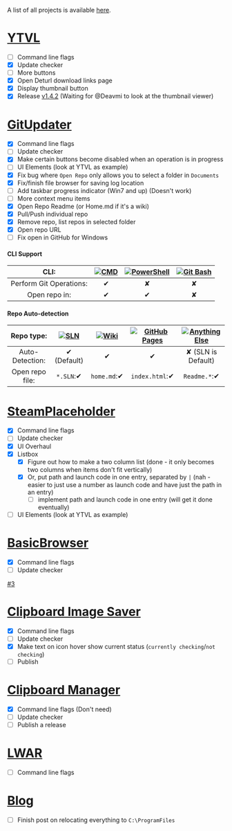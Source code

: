 A list of all projects is available [here](http://walkman100.github.io/Walkman/HTML/Projects.html).
# [YTVL](https://github.com/Walkman100/YTVL)
- [ ] Command line flags
- [x] Update checker
- [ ] More buttons
 - [x] Open Deturl download links page
 - [x] Display thumbnail button
- [x] Release [v1.4.2](https://github.com/Walkman100/YTVL/releases/tag/v1.4.2) (Waiting for @Deavmi to look at the thumbnail viewer)

# [GitUpdater](https://github.com/Walkman100/GitUpdater)
- [x] Command line flags
- [ ] Update checker
- [x] Make certain buttons become disabled when an operation is in progress
- [ ] UI Elements (look at YTVL as example)
 - [x] Fix bug where `Open Repo` only allows you to select a folder in `Documents`
 - [x] Fix/finish file browser for saving log location
 - [ ] Add taskbar progress indicator (Win7 and up) (Doesn't work)
- [ ] More context menu items
 - [x] Open Repo Readme (or Home.md if it's a wiki)
 - [x] Pull/Push individual repo
 - [x] Remove repo, list repos in selected folder
 - [x] Open repo URL
 - [ ] Fix open in GitHub for Windows

#### CLI Support

| CLI: | [![CMD](http://walkman100.github.io/Walkman/Images/WindowsProjectsOriginalImages/CmdLarge.png "CMD")](http://walkman100.github.io/Walkman/Images/WindowsProjectsOriginalImages/CmdLarge.png) | [![PowerShell](http://walkman100.github.io/Walkman/Images/WindowsProjectsOriginalImages/PSLarge.png "PowerShell")](http://walkman100.github.io/Walkman/Images/WindowsProjectsOriginalImages/PSLarge.png) | [![Git Bash](https://www.accesstomemory.org/es/docs/about-contribute/_images/code-fork.png "Git Bash")](https://www.accesstomemory.org/es/docs/about-contribute/_images/code-fork.png)
| :-------------------: | :-: | :-: | :-: |
| Perform Git Operations: | ✔ | ✘ | ✘ |
| Open repo in:           | ✔ | ✔ | ✘ |

#### Repo Auto-detection

| Repo type:      | [![SLN](http://walkman100.github.io/Walkman/Images/WindowsProjectsOriginalImages/VS_SLN.png "SLN")](http://walkman100.github.io/Walkman/Images/WindowsProjectsOriginalImages/VS_SLN.png) | [![Wiki](http://walkman100.github.io/Walkman/Images/WindowsProjectsOriginalImages/GitHub-Wiki.png "Wiki")](http://walkman100.github.io/Walkman/Images/WindowsProjectsOriginalImages/GitHub-Wiki.png) | [![GitHub Pages](http://walkman100.github.io/Walkman/Images/WindowsProjectsOriginalImages/github.pages-clean.jpg "GitHub Pages")](http://walkman100.github.io/Walkman/Images/WindowsProjectsOriginalImages/github.pages-clean.jpg) | [![Anything Else](https://assets.xplenty.com/blog/assets/2014/08/github-dc-repo.png "Anything Else")](https://assets.xplenty.com/blog/assets/2014/08/github-dc-repo.png) |
| :-------------: | :----------: | :----------: | :-------------: | :----------------: |
| Auto-Detection: | ✔ (Default) | ✔           | ✔              | ✘ (SLN is Default) |
| Open repo file: | `*.SLN`:✔   | `home.md`:✔ | `index.html`:✔ | `Readme.*`:✔       |

# [SteamPlaceholder](https://github.com/Walkman100/SteamPlaceholder)
- [x] Command line flags
- [ ] Update checker
- [x] UI Overhaul
 - [x] Listbox
    - [x] Figure out how to make a two column list (done - it only becomes two columns when items don't fit vertically)
    - [x] Or, put path and launch code in one entry, separated by `|` (nah - easier to just use a number as launch code and have just the path in an entry)
      - [ ] implement path and launch code in one entry (will get it done eventually)
 - [ ] UI Elements (look at YTVL as example)

# [BasicBrowser](https://github.com/Walkman100/BasicBrowser)
- [x] Command line flags
- [ ] Update checker

[#3](https://github.com/Walkman100/BasicBrowser/issues/3)

# [Clipboard Image Saver](https://github.com/Walkman100/Clipboard-Projects/blob/master/ClipboardSaver)
- [x] Command line flags
- [ ] Update checker
- [x] Make text on icon hover show current status (`currently checking`/`not checking`)
 - [ ] Publish

# [Clipboard Manager](https://github.com/Walkman100/Clipboard-Projects/blob/master/ClipboardManager)
- [x] Command line flags (Don't need)
- [ ] Update checker
- [ ] Publish a release

# [LWAR](https://github.com/CampusTools/LWAR)
- [ ] Command line flags

# [Blog](http://matthewcstech.blogspot.com/)
- [ ] Finish post on relocating everything to `C:\ProgramFiles`